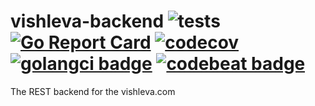 # vishleva-backend ![tests](https://github.com/webmalc/vishleva-backend/workflows/tests/badge.svg)  [![Go Report Card](https://goreportcard.com/badge/github.com/webmalc/vishleva-backend)](https://goreportcard.com/report/github.com/webmalc/vishleva-backend) [![codecov](https://codecov.io/gh/webmalc/vishleva-backend/branch/main/graph/badge.svg?token=OXQZZW7SOO)](https://codecov.io/gh/webmalc/vishleva-backend) [![golangci badge](https://github.com/golangci/golangci-web/blob/master/src/assets/images/badge_a_plus_flat.svg)](https://golangci.com/r/github.com/webmalc/vishleva-backend) [![codebeat badge](https://codebeat.co/badges/7af465b5-662d-4eb3-9ef6-0455c57e8755)](https://codebeat.co/projects/github-com-webmalc-vishleva-backend-master)
The REST backend for the vishleva.com
